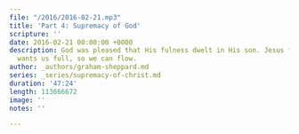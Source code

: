 ```yaml
---
file: "/2016/2016-02-21.mp3"
title: 'Part 4: Supremacy of God'
scripture: ''
date: 2016-02-21 00:00:00 +0000
description: God was pleased that His fulness dwelt in His son. Jesus formed us, He
  wants us full, so we can flow.
author: _authors/graham-sheppard.md
series: _series/supremacy-of-christ.md
duration: '47:24'
length: 113666672
image: ''
notes: ''

---
```

